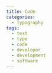 ```yaml
---
title: Code
categories:
  - Typography
tags:
  - text
  - type
  - code
  - developer
  - development
  - software
---
```

